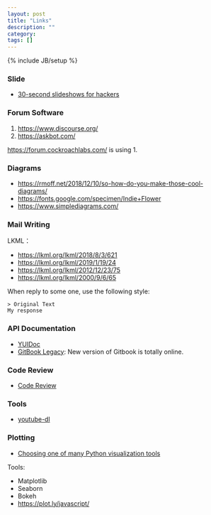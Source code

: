 ```yaml
---
layout: post
title: "Links"
description: ""
category:
tags: []
---
```

{% include JB/setup %}

### Slide
- [30-second slideshows for hackers ](http://jdan.github.io/cleaver/)

### Forum Software
1. https://www.discourse.org/
1. https://askbot.com/

https://forum.cockroachlabs.com/ is using 1.

### Diagrams
- https://rmoff.net/2018/12/10/so-how-do-you-make-those-cool-diagrams/
- https://fonts.google.com/specimen/Indie+Flower
- https://www.simplediagrams.com/

### Mail Writing
LKML：
- https://lkml.org/lkml/2018/8/3/621
- https://lkml.org/lkml/2019/1/19/24
- https://lkml.org/lkml/2012/12/23/75
- https://lkml.org/lkml/2000/9/6/65

When reply to some one, use the following style:
```
> Original Text
My response
```

### API Documentation
- [YUIDoc](http://yui.github.io/yuidoc/)
- [GitBook Legacy](https://legacy.gitbook.com/): New version of Gitbook is totally online.

### Code Review
- [Code Review](https://github.com/rietveld-codereview/rietveld)

### Tools
- [youtube-dl](https://github.com/ytdl-org/youtube-dl)

### Plotting
- [Choosing one of many Python visualization tools](https://blog.magrathealabs.com/choosing-one-of-many-python-visualization-tools-7eb36fa5855f)

Tools:
- Matplotlib
- Seaborn
- Bokeh
- https://plot.ly/javascript/

